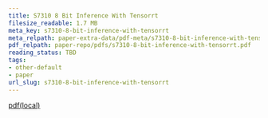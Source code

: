 ```yaml
---
title: S7310 8 Bit Inference With Tensorrt
filesize_readable: 1.7 MB
meta_key: s7310-8-bit-inference-with-tensorrt
meta_relpath: paper-extra-data/pdf-meta/s7310-8-bit-inference-with-tensorrt.yaml
pdf_relpath: paper-repo/pdfs/s7310-8-bit-inference-with-tensorrt.pdf
reading_status: TBD
tags:
- other-default
- paper
url_slug: s7310-8-bit-inference-with-tensorrt
---
```


[pdf(local)](../../paper-repo/pdfs/s7310-8-bit-inference-with-tensorrt.pdf)
